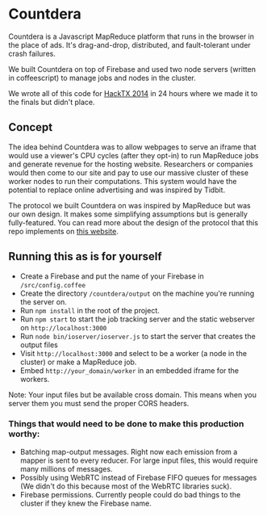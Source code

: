 Countdera
=========

Countdera is a Javascript MapReduce platform that runs in the browser in the place of ads. 
It's drag-and-drop, distributed, and fault-tolerant under crash failures.

We built Countdera on top of Firebase and used two node servers (written in coffeescript) to manage jobs and nodes in the cluster.

We wrote all of this code for [HackTX 2014](https://www.hackerleague.org/hackathons/hacktx-2014/hacks/countdera) in 24 hours
where we made it to the finals but didn't place.

## Concept
The idea behind Countdera was to allow webpages to serve an iframe that would use a viewer's CPU cycles (after they opt-in)
to run MapReduce jobs and generate revenue for the hosting website. Researchers or companies would then come to our site
and pay to use our massive cluster of these worker nodes to run their computations. This system would have the potential to
replace online advertising and was inspired by Tidbit.

The protocol we built Countdera on was inspired by MapReduce but was our own design. It makes some simplifying assumptions
but is generally fully-featured. You can read more about the design of the protocol that this repo implements on [this website](https://dwett.com/projects/countdera/).

## Running this as is for yourself
- Create a Firebase and put the name of your Firebase in `/src/config.coffee`
- Create the directory `/countdera/output` on the machine you're running the server on.
- Run `npm install` in the root of the project.
- Run `npm start` to start the job tracking server and the static webserver on `http://localhost:3000`
- Run `node bin/ioserver/ioserver.js` to start the server that creates the output files
- Visit `http://localhost:3000` and select to be a worker (a node in the cluster) or make a MapReduce job.
- Embed `http://your_domain/worker` in an embedded iframe for the workers.

Note: Your input files but be available cross domain. This means when you server them you must send the proper CORS headers.

### Things that would need to be done to make this production worthy:
- Batching map-output messages. Right now each emission from a mapper is sent to every reducer. For large input files,
this would require many millions of messages.
- Possibly using WebRTC instead of Firebase FIFO queues for messages (We didn't do this because most of the WebRTC libraries suck).
- Firebase permissions. Currently people could do bad things to the cluster if they knew the Firebase name.
